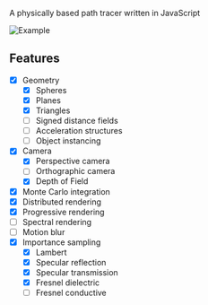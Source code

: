 A physically based path tracer written in JavaScript

![Example](https://user-images.githubusercontent.com/1416154/35064655-13176f74-fbcb-11e7-9c17-c44f1cce97f5.png)

## Features

* [x] Geometry
    * [x] Spheres
    * [x] Planes
    * [x] Triangles
    * [ ] Signed distance fields
    * [ ] Acceleration structures
    * [ ] Object instancing
* [x] Camera
    * [x] Perspective camera
    * [ ] Orthographic camera
    * [x] Depth of Field
* [x] Monte Carlo integration
* [x] Distributed rendering
* [x] Progressive rendering
* [ ] Spectral rendering
* [ ] Motion blur
* [x] Importance sampling
    * [x] Lambert
    * [x] Specular reflection
    * [x] Specular transmission
    * [x] Fresnel dielectric
    * [ ] Fresnel conductive

